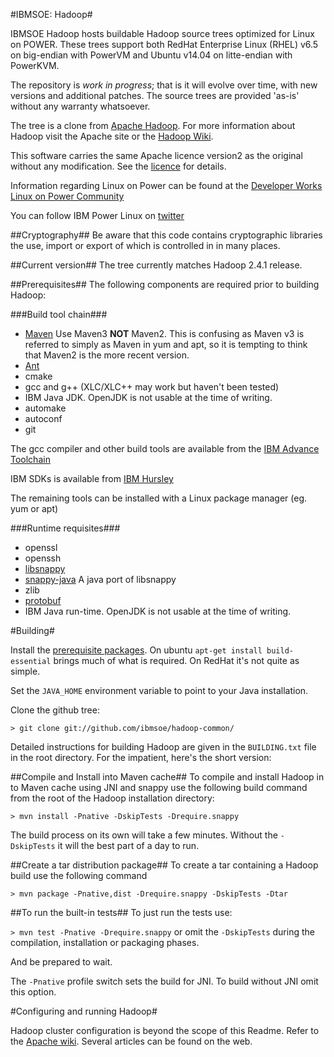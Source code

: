 #IBMSOE: Hadoop#

IBMSOE Hadoop hosts buildable Hadoop source trees optimized for Linux on POWER. These trees support both RedHat Enterprise Linux (RHEL) v6.5 on big-endian with PowerVM and Ubuntu v14.04 on litte-endian with PowerKVM. 

The repository is _work in progress_; that is it will evolve over time, with new versions and additional patches. The source trees are provided 'as-is' without any warranty whatsoever. 

The tree is a clone from [Apache Hadoop](http://hadoop.apache.org "Hadoop"). For more information about Hadoop visit the Apache site or the [Hadoop Wiki](http://wiki.apache.org/hadoop/).

This software carries the same Apache licence version2 as the original without any modification. See the [licence](http://apache.org/licenses/LICENSE-2.0.html) for details.

Information regarding Linux on Power can be found at the
[Developer Works Linux on Power Community](https://www.ibm.com/developerworks/community/groups/service/html/communityview?communityUuid=fe313521-2e95-46f2-817d-44a4f27eba32)

You can follow IBM Power Linux on [twitter](htts://twitter.com/ibmpowerlinux)

##Cryptography##
Be aware that this code contains cryptographic libraries the use, import or export of which is controlled in in many places.

##Current version##
The tree currently matches Hadoop 2.4.1 release.


##Prerequisites##
The following components are required prior to building Hadoop:

###Build tool chain###

* [Maven](http://maven.apache.org) Use Maven3 __NOT__ Maven2. This is confusing as Maven v3 is referred to simply as Maven in yum and apt, so it is tempting to think that Maven2 is the more recent version.
* [Ant](http://ant.apache.org)
* cmake
* gcc and g++ (XLC/XLC++ may work but haven't been tested)
* IBM Java JDK. OpenJDK is not usable at the time of writing.
* automake
* autoconf
* git

The gcc compiler and other build tools are available from the [IBM Advance Toolchain](https://www.ibm.com/developerworks/community/wikis/home?lang=en#/wiki/W51a7ffcf4dfd_4b40_9d82_446ebc23c550/page/IBM%20Advance%20Toolchain%20for%20PowerLinux%20Documentation)

IBM SDKs is available from [IBM Hursley](http://w3.hursley.ibm.com/java/jim/ibmsdks/latest/index.html)

The remaining tools can be installed with a Linux package manager (eg. yum or apt)

###Runtime requisites###
* openssl
* openssh
* [libsnappy](https://github.com/ibmsoe/snappy)
* [snappy-java](https://github.com/ibmsoe/snappy-java) A java port of libsnappy
* zlib
* [protobuf](https://github.com/ibmsoe/Protobuf)
* IBM Java run-time. OpenJDK is not usable at the time of writing.

#Building#

Install the [prerequisite packages](#prereqs). On ubuntu `apt-get install build-essential` brings much of what is required. On RedHat it's not quite as simple.

Set the `JAVA_HOME` environment variable to point to your Java installation.

Clone the github tree:

`> git clone git://github.com/ibmsoe/hadoop-common/`

Detailed instructions for building Hadoop are given in the `BUILDING.txt` file in the root directory. For the impatient, here's the short version: 

##Compile and Install into Maven cache##
To compile and install Hadoop in to Maven cache using JNI and snappy use the following build command from the root of the Hadoop installation directory:

`> mvn install -Pnative -DskipTests -Drequire.snappy`
	
The build process on its own will take a few minutes. Without the `-DskipTests` it will the best part of a day to run.

##Create a tar distribution package##
To create a tar containing a Hadoop build use the following command

`> mvn package -Pnative,dist -Drequire.snappy -DskipTests -Dtar`

##To run the built-in tests##
To just run the tests use:

`> mvn test -Pnative -Drequire.snappy` or omit the `-DskipTests` during the compilation, installation or packaging phases.
	
And be prepared to wait.
	
The `-Pnative` profile switch sets the build for JNI. To build without JNI omit this option.

#Configuring and running Hadoop#

Hadoop cluster configuration is beyond the scope of this Readme. Refer to the [Apache wiki](http://wiki.apache.org/hadoop/). Several articles can be found on the web.

